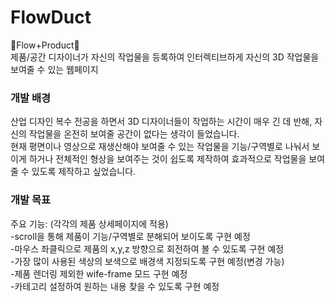 # FlowDuct
🌊Flow+Product🌊<br/>
제품/공간 디자이너가 자신의 작업물을 등록하여 인터렉티브하게 자신의 3D 작업물을 보여줄 수 있는 웹페이지 <br/>

### 개발 배경
산업 디자인 복수 전공을 하면서 3D 디자이너들이 작업하는 시간이 매우 긴 데 반해, 자신의 작업물을 온전히 보여줄 공간이 없다는 생각이 들었습니다. <br/>
현재 평면이나 영상으로 재생산해야 보여줄 수 있는 작업물을 기능/구역별로 나눠서 보이게 하거나 전체적인 형상을 보여주는 것이 쉽도록 제작하여 효과적으로 작업물을 보여줄 수 있도록 제작하고 싶었습니다.

### 개발 목표
주요 기능: (각각의 제품 상세페이지에 적용) <br/>
-scroll을 통해 제품이 기능/구역별로 분해되어 보이도록 구현 예정 <br/>
-마우스 좌클릭으로 제품의 x,y,z 방향으로 회전하여 볼 수 있도록 구현 예정 <br/>
-가장 많이 사용된 색상의 보색으로 배경색 지정되도록 구현 예정(변경 가능) <br/>
-제품 렌더링 제외한 wife-frame 모드 구현 예정 <br/>
-카테고리 설정하여 원하는 내용 찾을 수 있도록 구현 예정 <br/>
